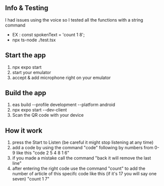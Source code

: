 ## Info & Testing

I had issues using the voice so I tested all the functions with a string command 
- EX : const spokenText = 'count 1 8';
- npx ts-node ./test.tsx

## Start the app 

 1. npx expo start
 2. start your emulator 
 3. accept & add microphone right on your emulator

## Build the app

 1. eas build --profile development --platform android
 2. npx expo start --dev-client
 3. Scan the QR code with your device


 ## How it work

 1. press the Start to Listen (be careful it might stop listening at any time)
 2. add a code by using the command "code" following by numbers from 0-9 like this 
 "code 2 5 4 8 1 6"
 3. if you made a mistake call the command "back it will remove the last line"
 4. after entering the right code use the command "count" to add the number of article of this specifc code like this (if it's 17 you will say one seven) "count 1 7"